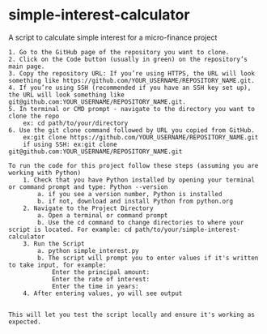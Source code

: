# simple-interest-calculator
A script to calculate simple interest for a micro-finance project
<!-- #How to Clone -->
    1. Go to the GitHub page of the repository you want to clone.
    2. Click on the Code button (usually in green) on the repository’s main page.
    3. Copy the repository URL: If you’re using HTTPS, the URL will look something like https://github.com/YOUR_USERNAME/REPOSITORY_NAME.git.
    4. If you’re using SSH (recommended if you have an SSH key set up), the URL will look something like git@github.com:YOUR_USERNAME/REPOSITORY_NAME.git.
    5. In terminal or CMD prompt - navigate to the directory you want to clone the repo
        ex: cd path/to/your/directory
    6. Use the git clone command followed by URL you copied from GitHub.  
        ex:git clone https://github.com/YOUR_USERNAME/REPOSITORY_NAME.git
        if using SSH: ex:git clone git@github.com:YOUR_USERNAME/REPOSITORY_NAME.git

<!-- How the code works -->
    To run the code for this project follow these steps (assuming you are working with Python)
        1. Check that you have Python installed by opening your terminal or command prompt and type: Python --version
            a. if you see a version number, Python is installed
            b. if not, download and install Python from python.org
        2. Navigate to the Project Directory
            a. Open a terminal or command prompt
            b. Use the cd command to change directories to where your script is located. For example: cd path/to/your/simple-interest-calculator
        3. Run the Script
            a. python simple_interest.py
            b. The script will prompt you to enter values if it's written to take input, for example:
                Enter the principal amount:
                Enter the rate of interest:
                Enter the time in years:
        4. After entering values, yo will see output 


    This will let you test the script locally and ensure it's working as expected.

<!-- Project is licensed under Apache License 2.0 -->